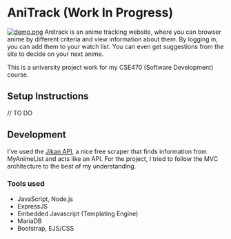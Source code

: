 # AniTrack (Work In Progress)
[![demo.png](https://i.postimg.cc/g2CzTw55/demo.png)](https://postimg.cc/SnGbXKm7)
Anitrack is an anime tracking website, where you can browser anime by different criteria and view information about them. By logging in, you can add them to your watch list. You can even get suggestions from the site to decide on your next anime.

This is a university project work for my CSE470 (Software Development) course.
## Setup Instructions

// TO DO

## Development

I've used the [Jikan API](https://jikan.docs.apiary.io/#), a nice free scraper that finds information from MyAnimeList and acts like an API. For the project, I tried to follow the MVC architecture to the best of my understanding. 

### Tools used
* JavaScript, Node.js
* ExpressJS
* Embedded Javascript (Templating Engine)
* MariaDB
* Bootstrap, EJS/CSS


